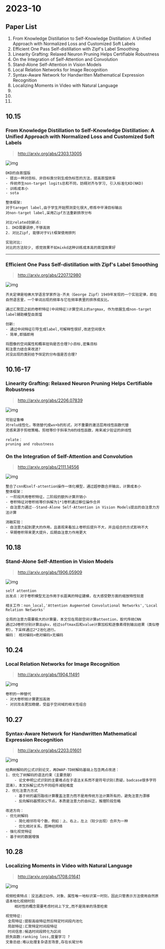 # 2023-10
## Paper List
1. From Knowledge Distillation to Self-Knowledge Distillation: A Unified Approach with Normalized Loss and Customized Soft Labels
2. Efficient One Pass Self-distillation with Zipf's Label Smoothing
3. Linearity Grafting: Relaxed Neuron Pruning Helps Certifiable Robustness
4. On the Integration of Self-Attention and Convolution
5. Stand-Alone Self-Attention in Vision Models
6. Local Relation Networks for Image Recognition
7. Syntax-Aware Network for Handwritten Mathematical Expression Recognition
8. Localizing Moments in Video with Natural Language
9. 
10. 
11. 




## 10.15
### From Knowledge Distillation to Self-Knowledge Distillation: A Unified Approach with Normalized Loss and Customized Soft Labels
>http://arxiv.org/abs/2303.13005

![img](/img/23-10-1.png)

```
DKD的自蒸馏版
- 提出一种对目标、非目标类分别生成伪标签的方法，提高蒸馏效率
- 传统师生non-target logits总和不同，妨碍对齐与学习, 引入标准化KD(NKD)
- 训练成本小
- sota

整体框架:
对于tareget label,由于学生开始预测变化很大,修炼中平滑目标输出
对non-target label,采用Zipf方法重新排序分布

对比related创新点:
1. DKD需要调参,不够高效
2. 对比Zipf, 能够对于Vit框架使用排列

实验对比:
对比的方法较少, 感觉效果不如mixkd这种训练成本高的蒸馏效果好
```

---
### Efficient One Pass Self-distillation with Zipf's Label Smoothing
>http://arxiv.org/abs/2207.12980

![img](/img/23-10-2.png)
```
齐夫定律是哈佛大学语言学家乔治·齐夫（George Zipf）1949年发现的一个实验定律，即在自然语言里，一个单词出现的频率与它在频率表里的排序成反比。
```
```
通过汇聚层之前的卷积特征(中间特征)计算空间上的argmax, 作为依据生成non-target label辅助模型自蒸馏

创新:
- 通过中间特征引导生成label,可解释性很好,改进空间很大
- 简单,即插即用

将图像的空间属性和概率挂钩是否合理?小目标,密集目标
和注意力结合来改进?
对没出现的类别给予恒定的分布值是否合理?
```

## 10.16-17
### Linearity Grafting: Relaxed Neuron Pruning Helps Certifiable Robustness
>http://arxiv.org/abs/2206.07839

![img](/img/23-10-3.png)

```
可验证鲁棒
对relu线性化，等效替代成wx+b的形式，对不重要的激活层用线性函数代替
灵感来源于剪枝策略，剪枝等价于斜率为0的线性函数，用来减少验证的非线性

relate：
pruning and robustness
```

### On the Integration of Self-Attention and Convolution
>http://arxiv.org/abs/2111.14556

![img](/img/23-10-4.png)
```
整合了cnn和self-attention操作一体化模型，通过超参数合并输出，计算成本小
整体框架：
- 一阶段共用卷积特征，二阶段的额外计算开销小
- 卷积特征对卷积核等价拆解为1*1卷积通过移位操作合并
- 自注意力通过--Stand-Alone Self-Attention in Vision Models提出的自注意力方法计算
 
消融实验：
- 自注意力起到更大的作用，且直观来看加上卷积后提升不大，并且组合的方式影响不大
- 早期卷积带来更大提升，后期自注意力作用更大
```

## 10.18
### Stand-Alone Self-Attention in Vision Models
>http://arxiv.org/abs/1906.05909

![img](/img/23-10-5.png)
```
self attention
出发点：对于卷积模型无法作用于长距离的特征建模，在大感受野方面的缩放特性较差

相关工作：non_local,'Attention Augmented Convolutional Networks','Local Relation Networks'

全局的注意力需要极大的计算量，本文仅在局部空间计算attention，取代传统CNN
通过2d卷积分别计算出qkv，经过softmax后和value计算加权和逐像素得到输出结果（类似卷积），下采样通过2*2池化进行。
编码： 相对编码>绝对编码>无编码
```

## 10.24
### Local Relation Networks for Image Recognition
>http://arxiv.org/abs/1904.11491

![img](/img/23-10-6.png)
```
卷积的一种替代
- 对大卷积核计算更加高效
- 对抗攻击更加稳健，受益于空间域的相关性组合
```

## 10.27
### Syntax-Aware Network for Handwritten Mathematical Expression Recognition
>http://arxiv.org/abs/2203.01601

![img](/img/23-10-7.png)
```
经典树解码的公式识别论文，再DWAP-TD树解码基础上包含两点改进：
1. 优化了树解码的语法约束（主要贡献）
    - 论文申明公式识别的主要难点在于语法关系而不是符号识别(质疑，badcase很多字符混淆)，本文拆解公式为不同组件减轻难度
2. 优化注意力方式
    - 基于树的遍历路线计算覆盖注意力而不是用传统方法计算所有的，避免注意力漂移
    - 反向解码器预测父节点，本质是注意力的自纠正，推理阶段忽略

改进方向：
- 优化树解码
    - 简化相邻符号个数，例如：上、右上，左上（较少出现）合并为一种
    - 优化相对关系，图神经网络
- 强化视觉特征
- 基于树的数据增强
```

## 10.28
### Localizing Moments in Video with Natural Language
>http://arxiv.org/abs/1708.01641

![img](/img/23-10-8.png)
```
视频检索特点：没法通过动作、对象、属性唯一地标识某一时刻，因此只管表示方法使用自然原语本地化视频时刻
    相对性的概念需要考虑时间上下文,而不是简单的场景检索

视觉特征:
 全局特征:提取高级特征然后特定时间段内池化
 局部特征:汇聚特定时间段特征
 时间信息:候选时间段转化为区间
损失函数:ranking loss,度量学习 ?
文章总结:难以处理复杂语言场景,存在长尾分布
```